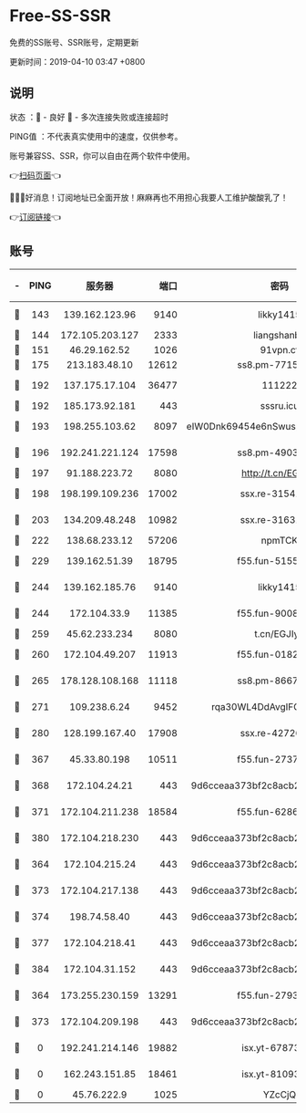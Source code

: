 # Free-SS-SSR

免费的SS账号、SSR账号，定期更新

更新时间：2019-04-10 03:47 +0800

## 说明

状态     ：🙂 - 良好 🙁 - 多次连接失败或连接超时

PING值   ：不代表真实使用中的速度，仅供参考。

账号兼容SS、SSR，你可以自由在两个软件中使用。

👉[扫码页面](https://liesauer.github.io/Free-SS-SSR/)👈

🎉🎉🎉好消息！订阅地址已全面开放！麻麻再也不用担心我要人工维护酸酸乳了！

👉[订阅链接](https://www.liesauer.net/yogurt/subscribe?ACCESS_TOKEN=DAYxR3mMaZAsaqUb)👈

## 账号

|-|PING|服务器|端口|密码|加密方式|区域|
|:----:|:----:|:-----:|-----:|:----:|:----:|:----:|
|🙂|143|139.162.123.96|9140|likky1415|aes-256-cfb|JP|
|🙂|144|172.105.203.127|2333|liangshanbo|chacha20|JP|
|🙂|151|46.29.162.52|1026|91vpn.cf|rc4-md5|RU|
|🙂|175|213.183.48.10|12612|ss8.pm-77157526|rc4-md5|RU|
|🙂|192|137.175.17.104|36477|111222|aes-256-cfb|US|
|🙂|192|185.173.92.181|443|sssru.icu|rc4-md5|RU|
|🙂|193|198.255.103.62|8097|eIW0Dnk69454e6nSwuspv9DmS201tQ0D|aes-256-cfb|US|
|🙂|196|192.241.221.124|17598|ss8.pm-49031433|aes-256-cfb|US|
|🙂|197|91.188.223.72|8080|http://t.cn/EGJIyrl|rc4-md5|RU|
|🙂|198|198.199.109.236|17002|ssx.re-31541673|aes-256-cfb|US|
|🙂|203|134.209.48.248|10982|ssx.re-31631414|aes-256-cfb|US|
|🙂|222|138.68.233.12|57206|npmTCK|rc4-md5|US|
|🙂|229|139.162.51.39|18795|f55.fun-51551874|aes-256-cfb|SG|
|🙂|244|139.162.185.76|9140|likky1415|aes-256-cfb|DE|
|🙂|244|172.104.33.9|11385|f55.fun-90083695|aes-256-cfb|SG|
|🙂|259|45.62.233.234|8080|t.cn/EGJIyrl|rc4-md5|CA|
|🙂|260|172.104.49.207|11913|f55.fun-01827125|aes-256-cfb|SG|
|🙂|265|178.128.108.168|11118|ss8.pm-86671679|aes-256-cfb|SG|
|🙂|271|109.238.6.24|9452|rqa30WL4DdAvgIFG6Fs3znzTa|aes-256-cfb|FR|
|🙂|280|128.199.167.40|17908|ssx.re-42726617|aes-256-cfb|SG|
|🙂|367|45.33.80.198|10511|f55.fun-27370587|aes-256-cfb|US|
|🙂|368|172.104.24.21|443|9d6cceaa373bf2c8acb22e60b6a58be6|aes-256-cfb|US|
|🙂|371|172.104.211.238|18584|f55.fun-62869034|aes-256-cfb|US|
|🙂|380|172.104.218.230|443|9d6cceaa373bf2c8acb22e60b6a58be6|aes-256-cfb|US|
|🙂|364|172.104.215.24|443|9d6cceaa373bf2c8acb22e60b6a58be6|aes-256-cfb|US|
|🙂|373|172.104.217.138|443|9d6cceaa373bf2c8acb22e60b6a58be6|aes-256-cfb|US|
|🙂|374|198.74.58.40|443|9d6cceaa373bf2c8acb22e60b6a58be6|aes-256-cfb|US|
|🙂|377|172.104.218.41|443|9d6cceaa373bf2c8acb22e60b6a58be6|aes-256-cfb|US|
|🙂|384|172.104.31.152|443|9d6cceaa373bf2c8acb22e60b6a58be6|aes-256-cfb|US|
|🙁|364|173.255.230.159|13291|f55.fun-27934784|aes-256-cfb|US|
|🙁|373|172.104.209.198|443|9d6cceaa373bf2c8acb22e60b6a58be6|aes-256-cfb|US|
|🙁|0|192.241.214.146|19882|isx.yt-67873078|aes-256-cfb|US|
|🙁|0|162.243.151.85|18461|isx.yt-81093272|aes-256-cfb|US|
|🙁|0|45.76.222.9|1025|YZcCjQ|rc4-md5|JP|
